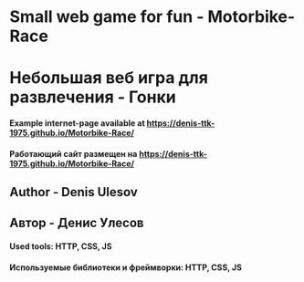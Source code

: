 # Small web game for fun - Motorbike-Race
# Небольшая веб игра для развлечения - Гонки

#### Example internet-page available at https://denis-ttk-1975.github.io/Motorbike-Race/
#### Работающий сайт размещен на https://denis-ttk-1975.github.io/Motorbike-Race/

## Author - Denis Ulesov
## Автор - Денис Улесов

#### Used tools: HTTP, CSS, JS
#### Используемые библиотеки и фреймворки: HTTP, CSS, JS
